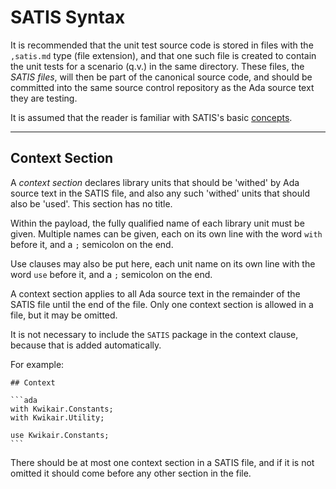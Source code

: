 # SATIS Syntax

It is recommended that the unit test source code is stored in files with the `,satis.md` type
(file extension), and that one such file is created to contain the unit tests for a scenario
(q.v.) in the same directory. These files, the _SATIS files_, will then be part of the
canonical source code, and should be committed into the same source control repository as the
Ada source text they are testing.

It is assumed that the reader is familiar with SATIS's basic [concepts](concepts.md).



-----------------------------------------------------------------------------------------------
## Context Section

A _context section_ declares library units that should be 'withed' by Ada source text in the 
SATIS file, and also any such 'withed' units that should also be 'used'. This section has no title. 

Within the payload, the fully qualified name of each library unit must be given. Multiple names can be given, each on its
own line with the word `with` before it, and a `;` semicolon on the end. 

Use clauses may also be put here, each unit name on its
own line with the word `use` before it, and a `;` semicolon on the end.

A context section applies to all Ada source text in the remainder of the SATIS file until 
the end of the file. Only one context section is allowed in a file, but it may be omitted. 

It is not necessary to include the `SATIS` package in the context clause, because that is added 
automatically. 

For example: 

    ## Context

    ```ada
    with Kwikair.Constants;
    with Kwikair.Utility;

    use Kwikair.Constants;
    ```

There should be at most one context section in a SATIS file, and if it is not omitted it should
come before any other section in the file. 



